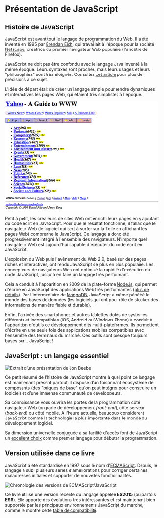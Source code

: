 Présentation de JavaScript
==========================

Histoire de JavaScript
----------------------

JavaScript est avant tout le langage de programmation du Web. Il a été
inventé en 1995 par [Brendan
Eich](https://fr.wikipedia.org/wiki/Brendan_Eich), qui travaillait à
l'époque pour la société
[Netscape](https://fr.wikipedia.org/wiki/Netscape_Communications),
créatrice du premier navigateur Web populaire (l'ancêtre de Firefox).

JavaScript ne doit pas être confondu avec le langage Java inventé à la
même époque. Leurs syntaxes sont proches, mais leurs usages et leurs
"philosophies" sont très éloignés. Consultez [cet
article](http://www.js-attitude.fr/2012/09/17/javascript-n-a-rien-a-voir-avec-java/)
pour plus de précisions à ce sujet.

L'idée de départ était de créer un langage simple pour rendre dynamiques
et interactives les pages Web, qui étaient très simplistes à l'époque.

![La page d'accueil de Yahoo en 1994](images/02.yahoo.jpg)

Petit à petit, les créateurs de sites Web ont enrichi leurs pages en y
ajoutant du code écrit en JavaScript. Pour que le résultat fonctionne,
il fallait que le navigateur Web (le logiciel qui sert à surfer sur la
Toile en affichant les pages Web) comprenne le JavaScript. Ce langage a
donc été progressivement intégré à l'ensemble des navigateurs. N'importe
quel navigateur Web est aujourd'hui capable d'exécuter du code écrit en
JavaScript.

L'explosion du Web puis l'avènement du Web 2.0, basé sur des pages
riches et interactives, ont rendu JavaScript de plus en plus populaire.
Les concepteurs de navigateurs Web ont optimisé la rapidité d'exécution
du code JavaScript, jusqu'à en faire un langage très performant.

Cela a conduit à l'apparition en 2009 de la plate-forme
[Node.js](https://fr.wikipedia.org/wiki/Node.js), qui permet d'écrire en
JavaScript des applications Web très performantes ([plus de
détails](https://openclassrooms.com/courses/des-applications-ultra-rapides-avec-node-js/node-js-mais-a-quoi-ca-sert)).
Par l'intermédiaire de [MongoDB](https://fr.wikipedia.org/wiki/MongoDB),
JavaScript a même pénétré le monde des bases de données (les logiciels
qui ont pour rôle de stocker des informations de manière fiable et
durable).

Enfin, l'arrivée des smartphones et autres tablettes dotés de systèmes
différents et incompatibles (iOS, Android ou Windows Phone) a conduit à
l'apparition d'outils de développement dits multi-plateformes. Ils
permettent d'écrire en une seule fois des applications mobiles
compatibles avec l'ensemble des terminaux du marché. Ces outils sont
presque toujours basés sur... JavaScript !

JavaScript : un langage essentiel
---------------------------------

![Extrait d’une présentation de Jon
Beebe](images/02.thus-javascript-is-eating-the-world.jpg)

Ce petit résumé de l'histoire de JavaScript montre à quel point ce
langage est maintenant présent partout. Il dispose d’un foisonnant
écosystème de composants (des "briques de base" qu'on peut intégrer pour
construire un logiciel) et d’une immense communauté de développeurs.

Sa connaissance vous ouvrira les portes de la programmation côté
navigateur Web (on parle de développement *front-end*), côté serveur
(*back-end*) ou côté mobile. A l'heure actuelle, beaucoup considèrent
JavaScript comme la technologie la plus importante dans le monde du
développement logiciel.

Sa dimension universelle conjuguée à sa facilité d'accès font de
JavaScript un [excellent
choix](https://medium.freecodecamp.com/what-programming-language-should-i-learn-first-%CA%87d%C4%B1%C9%B9%C9%94s%C9%90%CA%8C%C9%90%C9%BE-%C9%B9%C7%9D%CA%8Dsu%C9%90-19a33b0a467d#.3yu73z1px)
comme premier langage pour débuter la programmation.

Version utilisée dans ce livre
------------------------------

JavaScript a été standardisé en 1997 sous le nom
d'[ECMAScript](https://fr.wikipedia.org/wiki/ECMAScript). Depuis, le
langage a subi plusieurs séries d'améliorations pour corriger certaines
maladresses initiales et supporter de nouvelles fonctionnalités.

![Chronologie des versions de
ECMAScript/JavaScript](images/02.ECMAScript-releases.png)

Ce livre utilise une version récente du langage appelée **ES2015** (ou
parfois **ES6**). Elle apporte des évolutions très intéressantes et est
maintenant bien supportée par les principaux environnements JavaScript
du marché, comme le montre cette [table de
compatibilité](http://kangax.github.io/compat-table/es6/).
